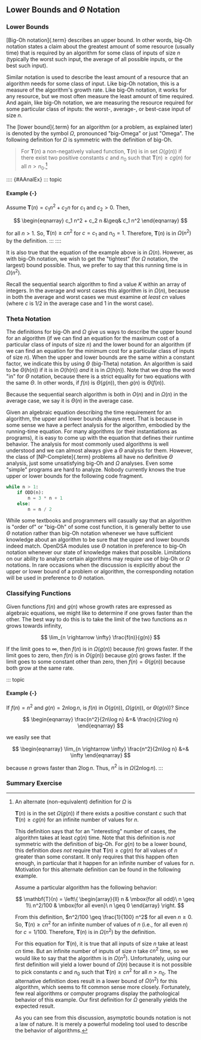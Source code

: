 
## Lower Bounds and $\Theta$ Notation

### Lower Bounds

[Big-Oh notation]{.term} describes an upper
bound. In other words, big-Oh notation states a claim about the greatest
amount of some resource (usually time) that is required by an algorithm
for some class of inputs of size $n$ (typically the worst such input,
the average of all possible inputs, or the best such input).

Similar notation is used to describe the least amount of a resource that
an algorithm needs for some class of input. Like big-Oh notation, this
is a measure of the algorithm's growth rate. Like big-Oh notation, it
works for any resource, but we most often measure the least amount of
time required. And again, like big-Oh notation, we are measuring the
resource required for some particular class of inputs: the worst-,
average-, or best-case input of size $n$.

The [lower bound]{.term} for an algorithm (or a
problem, as explained later) is denoted by the symbol $\Omega$,
pronounced "big-Omega" or just "Omega". The following definition for
$\Omega$ is symmetric with the definition of big-Oh.

> For $\mathbf{T}(n)$ a non-negatively valued function, $\mathbf{T}(n)$
> is in set $\Omega(g(n))$ if there exist two positive constants $c$ and
> $n_0$ such that $\mathbf{T}(n) \geq c g(n)$ for all $n > n_0$.[^C07a]


[^C07a]: An alternate (non-equivalent) definition for $\Omega$ is

    $\mathbf{T}(n)$ is in the set $\Omega(g(n))$ if there exists a
    positive constant $c$ such that $\mathbf{T}(n) \geq c g(n)$ for an
    infinite number of values for $n$.

    This definition says that for an "interesting" number of cases,
    the algorithm takes at least $c g(n)$ time. Note that this
    definition is *not* symmetric with the definition of big-Oh. For
    $g(n)$ to be a lower bound, this definition *does not* require that
    $\mathbf{T}(n) \geq c g(n)$ for all values of $n$ greater than some
    constant. It only requires that this happen often enough, in
    particular that it happen for an infinite number of values for $n$.
    Motivation for this alternate definition can be found in the
    following example.

    Assume a particular algorithm has the following behavior:

    $$
    \mathbf{T}(n) = \left\{ \begin{array}{ll}
    n  & \mbox{for all odd}\ n \geq 1\\
    n^2/100 & \mbox{for all even}\ n \geq 0
    \end{array}
    \right.
    $$

    From this definition, $n^2/100 \geq \frac{1}{100} n^2$ for all even
    $n \geq 0$. So, $\mathbf{T}(n) \geq c n^2$ for an infinite number of
    values of $n$ (i.e., for all even $n$) for $c = 1/100$. Therefore,
    $\mathbf{T}(n)$ is in $\Omega(n^2)$ by the definition.

    For this equation for $\mathbf{T}(n)$, it is true that all inputs of
    size $n$ take at least $cn$ time. But an infinite number of inputs
    of size $n$ take $cn^2$ time, so we would like to say that the
    algorithm is in $\Omega(n^2)$. Unfortunately, using our first
    definition will yield a lower bound of $\Omega(n)$ because it is not
    possible to pick constants $c$ and $n_0$ such that
    $\mathbf{T}(n) \geq c n^2$ for all $n>n_0$. The alternative
    definition does result in a lower bound of $\Omega(n^2)$ for this
    algorithm, which seems to fit common sense more closely.
    Fortunately, few real algorithms or computer programs display the
    pathological behavior of this example. Our first definition for
    $\Omega$ generally yields the expected result.

    As you can see from this discussion, asymptotic bounds notation is
    not a law of nature. It is merely a powerful modeling tool used to
    describe the behavior of algorithms.

:::: {#AAnalEx}
::: topic
#### Example {-}

Assume $\mathbf{T}(n) = c_1 n^2 + c_2 n$ for $c_1$ and $c_2 > 0$. Then,

$$
\begin{eqnarray}
c_1 n^2 + c_2 n &\geq& c_1 n^2
\end{eqnarray}
$$

for all $n > 1$. So, $\mathbf{T}(n) \geq c n^2$ for $c = c_1$ and
$n_0 = 1$. Therefore, $\mathbf{T}(n)$ is in $\Omega(n^2)$ by the
definition.
:::
::::

It is also true that the equation of the example above is in
$\Omega(n)$. However, as with big-Oh notation, we wish to get the
"tightest" (for $\Omega$ notation, the largest) bound possible. Thus,
we prefer to say that this running time is in $\Omega(n^2)$.

Recall the sequential search algorithm to find a value $K$ within an
array of integers. In the average and worst cases this algorithm is in
$\Omega(n)$, because in both the average and worst cases we must examine
*at least* $cn$ values (where $c$ is 1/2 in the average case and 1 in
the worst case).

### Theta Notation

The definitions for big-Oh and $\Omega$ give us ways to describe the
upper bound for an algorithm (if we can find an equation for the maximum
cost of a particular class of inputs of size $n$) and the lower bound
for an algorithm (if we can find an equation for the minimum cost for a
particular class of inputs of size $n$). When the upper and lower bounds
are the same within a constant factor, we indicate this by using
$\Theta$ (big-Theta) notation. An algorithm is said to be $\Theta(h(n))$
if it is in $O(h(n))$ *and* it is in $\Omega(h(n))$. Note that we drop
the word "in" for $\Theta$ notation, because there is a strict
equality for two equations with the same $\Theta$. In other words, if
$f(n)$ is $\Theta(g(n))$, then $g(n)$ is $\Theta(f(n))$.

Because the sequential search algorithm is both in $O(n)$ and in
$\Omega(n)$ in the average case, we say it is $\Theta(n)$ in the average
case.

Given an algebraic equation describing the time requirement for an
algorithm, the upper and lower bounds always meet. That is because in
some sense we have a perfect analysis for the algorithm, embodied by the
running-time equation. For many algorithms (or their instantiations as
programs), it is easy to come up with the equation that defines their
runtime behavior. The analysis for most commonly used algorithms is well
understood and we can almost always give a $\Theta$ analysis for them.
However, the class of
[NP-Complete]{.term}
problems all have no definitive $\Theta$ analysis, just some
unsatisfying big-Oh and $\Omega$ analyses. Even some "simple" programs
are hard to analyze. Nobody currently knows the true upper or lower
bounds for the following code fragment.

```python
while n > 1:
    if ODD(n):
        n = 3 * n + 1
    else:
        n = n / 2
```

While some textbooks and programmers will casually say that an algorithm
is "order of" or "big-Oh" of some cost function, it is generally
better to use $\Theta$ notation rather than big-Oh notation whenever we
have sufficient knowledge about an algorithm to be sure that the upper
and lower bounds indeed match. OpenDSA modules use $\Theta$ notation in
preference to big-Oh notation whenever our state of knowledge makes that
possible. Limitations on our ability to analyze certain algorithms may
require use of big-Oh or $\Omega$ notations. In rare occasions when the
discussion is explicitly about the upper or lower bound of a problem or
algorithm, the corresponding notation will be used in preference to
$\Theta$ notation.

### Classifying Functions

Given functions $f(n)$ and $g(n)$ whose growth rates are expressed as
algebraic equations, we might like to determine if one grows faster than
the other. The best way to do this is to take the limit of the two
functions as $n$ grows towards infinity,

$$
\lim_{n \rightarrow \infty} \frac{f(n)}{g(n)}
$$

If the limit goes to $\infty$, then $f(n)$ is in $\Omega(g(n))$ because
$f(n)$ grows faster. If the limit goes to zero, then $f(n)$ is in
$O(g(n))$ because $g(n)$ grows faster. If the limit goes to some
constant other than zero, then $f(n) = \Theta(g(n))$ because both grow
at the same rate.

::: topic
#### Example {-}

If $f(n) = n^2$ and $g(n) = 2n\log n$, is $f(n)$ in $O(g(n))$,
$\Omega(g(n))$, or $\Theta(g(n))$? Since

$$
\begin{eqnarray}
\frac{n^2}{2n\log n} &=& \frac{n}{2\log n}
\end{eqnarray}
$$

we easily see that

$$
\begin{eqnarray}
\lim_{n \rightarrow \infty} \frac{n^2}{2n\log n} &=& \infty
\end{eqnarray}
$$

because $n$ grows faster than $2\log n$. Thus, $n^2$ is in
$\Omega(2n\log n)$.
:::

<inlineav id="LowerBoundCON" src="AlgAnal/LowerBoundCON.js" name="Lower Bounds visualization" links="AlgAnal/LowerBoundCON.css"/>

### Summary Exercise

<avembed id="LowerThetaSumm" src="AlgAnal/LowerThetaSumm.html" type="ka" name="Lower Bounds and Theta Notation Exercise"/>
